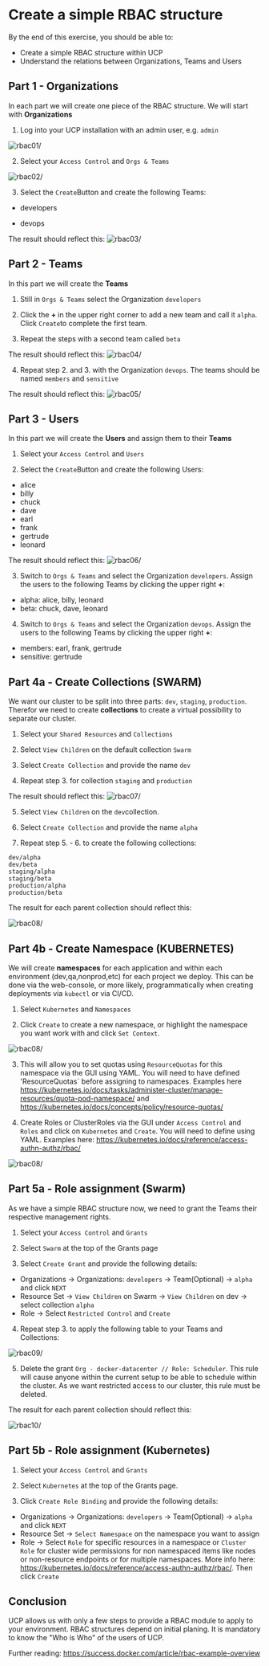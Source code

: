 # Create a simple RBAC structure

By the end of this exercise, you should be able to:

 - Create a simple RBAC structure within UCP
 - Understand the relations between Organizations, Teams and Users

## Part 1 - Organizations

In each part we will create one piece of the RBAC structure. We will start with **Organizations**

1. Log into your UCP installation with an admin user, e.g. `admin`

![rbac01](/images/rbac01.png)/


2. Select your `Access Control` and `Orgs & Teams`

![rbac02](/images/rbac02.png)/


3. Select the `Create`Button and create the following Teams:

- developers

- devops

The result should reflect this:
![rbac03](/images/rbac03.png)/



## Part 2 - Teams

In this part we will create the **Teams**

1. Still in `Orgs & Teams` select the Organization `developers`

2. Click the **+** in the upper right corner to add a new team and call it `alpha`. Click `Create`to complete the first team.

3. Repeat the steps with a second team called `beta`

The result should reflect this:
![rbac04](/images/rbac04.png)/

4. Repeat step 2. and 3. with the Organization `devops`. The teams should be named `members` and `sensitive`

The result should reflect this:
![rbac05](/images/rbac05.png)/



## Part 3 - Users

In this part we will create the **Users** and assign them to their **Teams**

1. Select your `Access Control` and `Users`

2. Select the `Create`Button and create the following Users:

- alice
- billy
- chuck
- dave
- earl
- frank
- gertrude
- leonard

The result should reflect this:
![rbac06](/images/rbac06.png)/

3. Switch to `Orgs & Teams` and select the Organization `developers`. Assign the users to the following Teams by clicking the upper right **+**:

- alpha: alice, billy, leonard
- beta: chuck, dave, leonard

4. Switch to `Orgs & Teams` and select the Organization `devops`. Assign the users to the following Teams by clicking the upper right **+**:

- members: earl, frank, gertrude
- sensitive: gertrude


## Part 4a - Create Collections (SWARM)

We want our cluster to be split into three parts: `dev`, `staging`, `production`. Therefor we need to create **collections** to create a virtual possibility to separate our cluster.

1. Select your `Shared Resources` and `Collections`

2. Select `View Children` on the default collection `Swarm`

3. Select `Create Collection` and provide the name `dev`

4. Repeat step 3. for collection `staging` and `production`

The result should reflect this:
![rbac07](../images/rbac07.png)/

5. Select `View Children` on the `dev`collection.

6. Select `Create Collection` and provide the name `alpha`

7. Repeat step 5. - 6. to create the following collections:

```
dev/alpha
dev/beta
staging/alpha
staging/beta
production/alpha
production/beta
```
The result for each parent collection should reflect this:

![rbac08](/images/rbac08.png)/

## Part 4b - Create Namespace (KUBERNETES)

We will create **namespaces** for each application and within each environment (dev,qa,nonprod,etc) for each project we deploy. This can be done via the web-console, or more likely, programmatically when creating deployments via `kubectl` or via CI/CD.

1. Select `Kubernetes` and `Namespaces`

2. Click `Create` to create a new namespace, or highlight the namespace you want work with and click `Set Context`. 

![rbac08](/images/k8snamespace01.png)/

3. This will allow you to set quotas using `ResourceQuotas` for this namespace via the GUI using YAML. You will need to have defined 'ResourceQuotas` before assigning to namespaces. Examples here https://kubernetes.io/docs/tasks/administer-cluster/manage-resources/quota-pod-namespace/ and https://kubernetes.io/docs/concepts/policy/resource-quotas/

4. Create Roles or ClusterRoles via the GUI under `Access Control` and `Roles` and click on `Kubernetes` and `Create`. You will need to define using YAML. Examples here: https://kubernetes.io/docs/reference/access-authn-authz/rbac/
 
![rbac08](/images/k8snamespace02.png)/

## Part 5a - Role assignment (Swarm)

As we have a simple RBAC structure now, we need to grant the Teams their respective management rights.

1. Select your `Access Control` and `Grants`

2. Select `Swarm` at the top of the Grants page

3. Select `Create Grant` and provide the following details:
- Organizations -> Organizations: `developers` -> Team(Optional) -> `alpha` and click `NEXT`
- Resource Set -> `View Children` on Swarm -> `View Children` on dev -> select collection `alpha`
- Role -> Select `Restricted Control` and `Create`

4. Repeat step 3. to apply the following table to your Teams and Collections:

![rbac09](/images/rbac09.png)/

5. Delete the grant `Org - docker-datacenter // Role: Scheduler`. This rule will cause anyone within the current setup to be able to schedule within the cluster. As we want restricted access to our cluster, this rule must be deleted.

The result for each parent collection should reflect this:

![rbac10](/images/rbac10.png)/

## Part 5b - Role assignment (Kubernetes)

1. Select your `Access Control` and `Grants`

2. Select `Kubernetes` at the top of the Grants page.

3. Click `Create Role Binding` and provide the following details:
- Organizations -> Organizations: `developers` -> Team(Optional) -> `alpha` and click `NEXT`
- Resource Set -> `Select Namespace` on the namespace you want to assign
- Role -> Select `Role` for specific resources in a namespace or `Cluster Role` for cluster wide permissions for non namespaced items like nodes or non-resource endpoints or for multiple namespaces. More info here: https://kubernetes.io/docs/reference/access-authn-authz/rbac/. Then click `Create`


## Conclusion

UCP allows us with only a few steps to provide a RBAC module to apply to your environment. RBAC structures depend on initial planing. It is mandatory to know the "Who is Who" of the users of UCP.

Further reading: https://success.docker.com/article/rbac-example-overview
